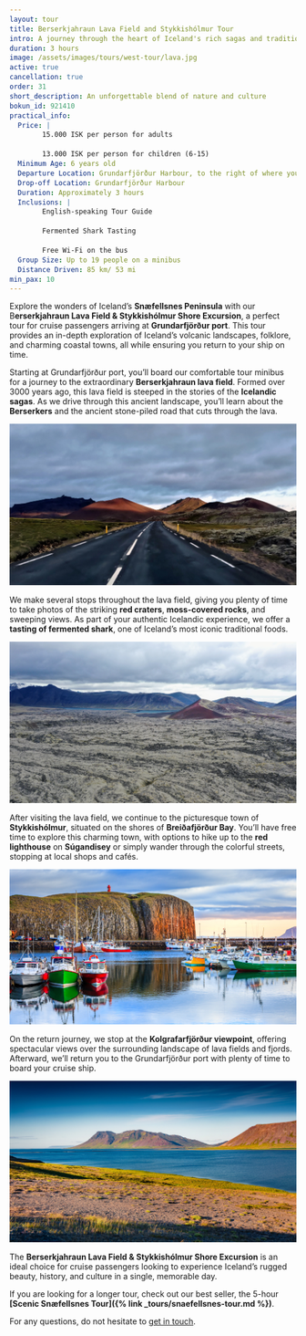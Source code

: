 ```yaml
---
layout: tour
title: Berserkjahraun Lava Field and Stykkishólmur Tour
intro: A journey through the heart of Iceland's rich sagas and traditions
duration: 3 hours
image: /assets/images/tours/west-tour/lava.jpg
active: true
cancellation: true
order: 31
short_description: An unforgettable blend of nature and culture
bokun_id: 921410
practical_info:
  Price: |
        15.000 ISK per person for adults

        13.000 ISK per person for children (6-15)
  Minimum Age: 6 years old
  Departure Location: Grundarfjörður Harbour, to the right of where you disembark from your ship/tender
  Drop-off Location: Grundarfjörður Harbour
  Duration: Approximately 3 hours
  Inclusions: |
        English-speaking Tour Guide
        
        Fermented Shark Tasting
        
        Free Wi-Fi on the bus
  Group Size: Up to 19 people on a minibus
  Distance Driven: 85 km/ 53 mi
min_pax: 10
---
```


Explore the wonders of Iceland’s **Snæfellsnes Peninsula** with our B**erserkjahraun Lava Field & Stykkishólmur Shore Excursion**, a perfect tour for cruise passengers arriving at **Grundarfjörður port**. This tour provides an in-depth exploration of Iceland’s volcanic landscapes, folklore, and charming coastal towns, all while ensuring you return to your ship on time.

Starting at Grundarfjörður port, you’ll board our comfortable tour minibus for a journey to the extraordinary **Berserkjahraun lava field**. Formed over 3000 years ago, this lava field is steeped in the stories of the **Icelandic sagas**. As we drive through this ancient landscape, you’ll learn about the **Berserkers** and the ancient stone-piled road that cuts through the lava.

<span class="image fit"><img src="/assets/images/tours/lava-field-stykkisholmur-tour/driving-lava-field.jpg" alt="" /></span>

We make several stops throughout the lava field, giving you plenty of time to take photos of the striking **red craters**, **moss-covered rocks**, and sweeping views. As part of your authentic Icelandic experience, we offer a **tasting of fermented shark**, one of Iceland’s most iconic traditional foods.

<span class="image fit"><img src="/assets/images/tours/lava-field-stykkisholmur-tour/red-crater.jpg" alt="" /></span>

After visiting the lava field, we continue to the picturesque town of **Stykkishólmur**, situated on the shores of **Breiðafjörður Bay**. You’ll have free time to explore this charming town, with options to hike up to the **red lighthouse** on **Súgandisey** or simply wander through the colorful streets, stopping at local shops and cafés.

<span class="image fit"><img src="/assets/images/tours/lava-field-stykkisholmur-tour/stykkisholmur.jpg" alt="" /></span>

On the return journey, we stop at the **Kolgrafarfjörður viewpoint**, offering spectacular views over the surrounding landscape of lava fields and fjords. Afterward, we’ll return you to the Grundarfjörður port with plenty of time to board your cruise ship.

<span class="image fit"><img src="/assets/images/tours/lava-field-stykkisholmur-tour/kolgrafarfjordur.jpg" alt="" /></span>

The **Berserkjahraun Lava Field & Stykkishólmur Shore Excursion** is an ideal choice for cruise passengers looking to experience Iceland’s rugged beauty, history, and culture in a single, memorable day.

If you are looking for a longer tour, check out our best seller, the 5-hour **[Scenic Snæfellsnes Tour]({% link _tours/snaefellsnes-tour.md %})**.


For any questions, do not hesitate to [get in touch](https://rutuferdir.is/#contact). 